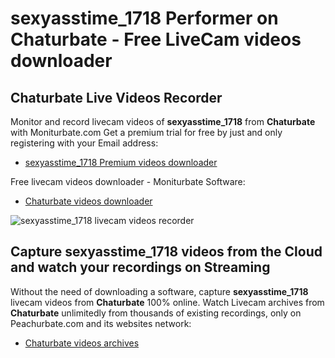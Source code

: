 # sexyasstime_1718 Performer on Chaturbate - Free LiveCam videos downloader

## Chaturbate Live Videos Recorder

Monitor and record livecam videos of **sexyasstime_1718** from **Chaturbate** with Moniturbate.com
Get a premium trial for free by just and only registering with your Email address:
* [sexyasstime_1718 Premium videos downloader](https://moniturbate.com/request-demo-licence-key.html)

Free livecam videos downloader - Moniturbate Software:
* [Chaturbate videos downloader](https://moniturbate.com/moniturbate-download-software.html)

![sexyasstime_1718 livecam videos recorder](https://peachurnet.com/templates/moniturbate-software.png)


## Capture sexyasstime_1718 videos from the Cloud and watch your recordings on Streaming

Without the need of downloading a software, capture **sexyasstime_1718** livecam videos from **Chaturbate** 100% online.
Watch Livecam archives from **Chaturbate** unlimitedly from thousands of existing recordings, only on Peachurbate.com and its websites network:
* [Chaturbate videos archives](https://peachurnet.com/)